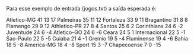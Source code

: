 Para esse exemplo de entrada (jogos.txt) a saída esperada é:

Atletico-MG      41    13    17
Palmeiras        35    11    12
Fortaleza        33     9    11
Bragantino       31     8     8
Flamengo         29     9    12
Athletico-PR     27     8     4
Santos           25     6     2
Corinthians      24     6    -2
Juventude        24     6    -4
Atletico-GO      24     6    -6
Ceara            24     5     1
Internacional    22     5    -1
Sao-Paulo        22     5    -5
Cuiaba           21     4    -1
Gremio           19     5    -4
Fluminense       19     4    -6
Bahia            18     5    -8
America-MG       18     4    -8
Sport            15     3    -7
Chapecoense       7     0   -15
